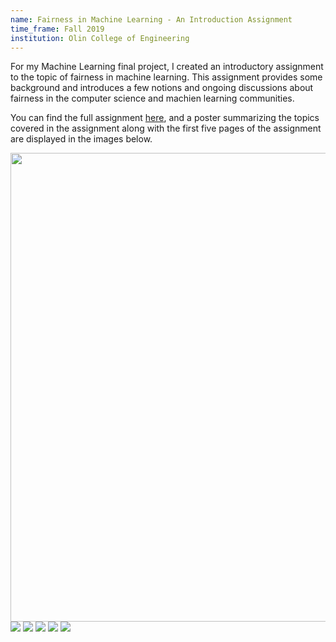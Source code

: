 ```yaml
---
name: Fairness in Machine Learning - An Introduction Assignment
time_frame: Fall 2019
institution: Olin College of Engineering
---
```

For my Machine Learning final project, I created an introductory assignment to the topic of fairness in machine learning. This assignment provides some background and introduces a few notions and ongoing discussions about fairness in the computer science and machien learning communities.

You can find the full assignment <a class="normalfont" target="_blank" href="/imgs/ml_assignment.pdf">here</a>, and a poster summarizing the topics covered in the assignment along with the first five pages of the assignment are displayed in the images below.

<div class="oohbaby">
  <img class="myImages" id="myImg" width="750px" src="/imgs/ml_poster.png">
  <img class="quint_p myImages" id="myImg" src="/imgs/ml_1.png">
  <img class="quint_p myImages" id="myImg" src="/imgs/ml_2.png">
  <img class="quint_p myImages" id="myImg" src="/imgs/ml_3.png">
  <img class="quint_p myImages" id="myImg" src="/imgs/ml_4.png">
  <img class="quint_p myImages" id="myImg" src="/imgs/ml_5.png">
</div>

